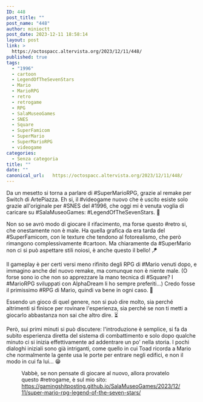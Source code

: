 ```yaml
---
ID: 448
post_title: ""
post_name: "448"
author: minioctt
post_date: 2023-12-11 18:58:14
layout: post
link: >
  https://octospacc.altervista.org/2023/12/11/448/
published: true
tags:
  - "1996"
  - cartoon
  - LegendOfTheSevenStars
  - Mario
  - MarioRPG
  - retro
  - retrogame
  - RPG
  - SalaMuseoGames
  - SNES
  - Square
  - SuperFamicom
  - SuperMario
  - SuperMarioRPG
  - videogame
categories:
  - Senza categoria
title: ""
date: ""
canonical_url:   https://octospacc.altervista.org/2023/12/11/448/
---
```

<!-- wp:paragraph -->
<p>Da un mesetto si torna a parlare di #SuperMarioRPG, grazie al remake per Switch di ArtePiazza. Eh si, il #videogame nuovo che è uscito esiste solo grazie all'originale per #SNES del #1996, che oggi mi è venuta voglia di caricare su #SalaMuseoGames: #LegendOfTheSevenStars. 🌟</p>
<!-- /wp:paragraph -->

<!-- wp:paragraph -->
<p>Non so se avrò modo di giocare il rifacimento, ma forse questo #retro si, che onestamente non è male. Ha quella grafica da era tarda del #SuperFamicom, con le texture che tendono al fotorealismo, che però rimangono complessivamente #cartoon. Ma chiaramente da #SuperMario non ci si può aspettare stili noiosi, è anche questo il bello! 🪁</p>
<!-- /wp:paragraph -->

<!-- wp:paragraph -->
<p>Il gameplay è per certi versi meno rifinito degli RPG di #Mario venuti dopo, e immagino anche del nuovo remake, ma comunque non è niente male. (O forse sono io che non so apprezzare la mano tecnica di #Square? I #MarioRPG sviluppati con AlphaDream li ho sempre preferiti...) Credo fosse il primissimo #RPG di Mario, quindi va bene in ogni caso. 🙏</p>
<!-- /wp:paragraph -->

<!-- wp:paragraph -->
<p>Essendo un gioco di quel genere, non si può dire molto, sia perché altrimenti si finisce per rovinare l'esperienza, sia perché se non ti metti a giocarlo abbastanza non sai che altro dire. ⏳</p>
<!-- /wp:paragraph -->

<!-- wp:paragraph -->
<p>Però, sui primi minuti si può discutere: l'introduzione è semplice, si fa da subito esperienza diretta del sistema di combattimento e solo dopo qualche minuto ci si inizia effettivamente ad addentrare un po' nella storia. I pochi dialoghi iniziali sono già intriganti, come quello in cui Toad ricorda a Mario che normalmente la gente usa le porte per entrare negli edifici, e non il modo in cui fa lui... 😁</p>
<!-- /wp:paragraph -->

<!-- wp:paragraph -->
<p></p>
<!-- /wp:paragraph -->

<!-- wp:image {"id":450,"sizeSlug":"large","linkDestination":"none","className":"large-pixelated"} -->
<figure class="wp-block-image size-large large-pixelated"><img src="{{site.cdnurl}}/assets/uploads/2023/12/d0b68d68d9efc0558242f5476d1c5b81-11-11-2023.gif" alt="" class="wp-image-450"/><figcaption class="wp-element-caption">Vabbè, se non pensate di giocare al nuovo, allora provatelo questo #retrogame, è sul mio sito: <a href="https://gamingshitposting.github.io/SalaMuseoGames/2023/12/11/super-mario-rpg-legend-of-the-seven-stars/">https://gamingshitposting.github.io/SalaMuseoGames/2023/12/11/super-mario-rpg-legend-of-the-seven-stars/</a></figcaption></figure>
<!-- /wp:image -->